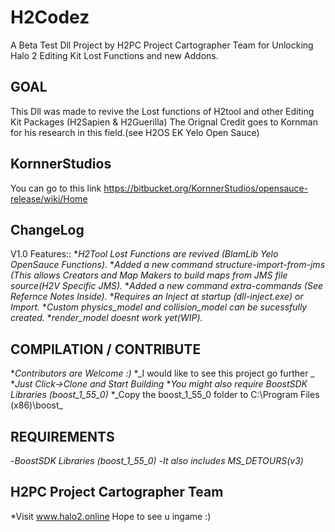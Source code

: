 # H2Codez
A Beta Test Dll Project by H2PC Project Cartographer Team for Unlocking Halo 2 Editing Kit Lost Functions and new Addons.

## GOAL ##

This Dll was made to revive the Lost functions of H2tool and other Editing Kit Packages (H2Sapien & H2Guerilla)
The Orignal Credit goes to Kornman for his research in this field.(see H2OS EK Yelo Open Sauce)

## KornnerStudios ##
You can go to this link
https://bitbucket.org/KornnerStudios/opensauce-release/wiki/Home

## ChangeLog ##
V1.0
Features::
*_H2Tool Lost Functions are revived (BlamLib Yelo OpenSauce Functions)._
*_Added a new command structure-import-from-jms (This allows Creators and Map Makers to build maps from JMS file source(H2V Specific JMS)._
*_Added a new command extra-commands (See Refernce Notes Inside)._
*_Requires an Inject at startup (dll-inject.exe) or Import._
*_Custom physics_model and collision_model can be sucessfully created._
*_render_model doesnt work yet(WIP)._



## COMPILATION / CONTRIBUTE ##
*_Contributors are Welcome :)_
*_I would like to see this project go further _
*_Just Click->Clone and Start Building_
*_You might also require BoostSDK Libraries (boost_1_55_0)_
*_Copy the boost_1_55_0 folder to C:\Program Files (x86)\boost\_

## REQUIREMENTS ##
-_BoostSDK Libraries (boost_1_55_0)_
-_It also includes MS_DETOURS(v3)_

## H2PC Project Cartographer Team ##
*Visit www.halo2.online 
Hope to see u ingame :)
